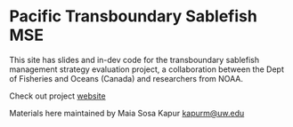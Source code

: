 # Pacific Transboundary Sablefish MSE
This site has slides and in-dev code for the transboundary sablefish management strategy evaluation project, a collaboration between the Dept of Fisheries and Oceans (Canada) and researchers from NOAA. 

Check out project [website](https://www.mkapur.github.io/sab-mse)

Materials here maintained by Maia Sosa Kapur kapurm@uw.edu
